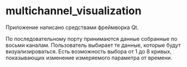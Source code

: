 # multichannel_visualization

Приложение написано средствами фреймворка Qt.

По последовательному порту принимаются данные собранные по восьми каналам. Пользователь выбирает те данные, которые будут визуализироваться.
Есть возможность выбора от 1 до 8 кривых, показывающих изменение измеряемого параметра от времени.
